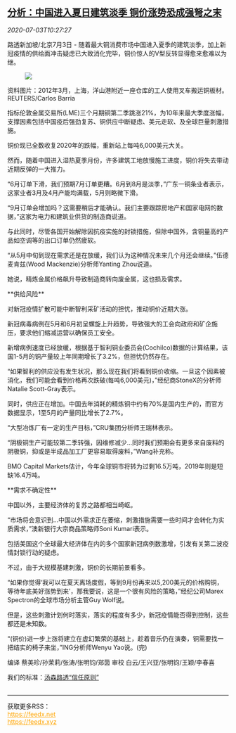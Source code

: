 <!--1593773659000-->
[分析：中国进入夏日建筑淡季 铜价涨势恐成强弩之末](https://cn.reuters.com/article/china-construction-copper-price-0703-idCNKBS24418R)
------

<div><i>2020-07-03T10:27:27</i></div><div class="StandardArticleBody_body"><p>路透新加坡/北京7月3日 - 随着最大铜消费市场中国进入夏季的建筑淡季，加上新冠疫情的供给面冲击疑虑已大致消化完毕，铜价惊人的V型反转显得愈来愈难以为继。 </p><div class="PrimaryAsset_container"><div class="Image_container" tabindex="-1"><figure class="Image_zoom" style="padding-bottom:"><div class="LazyImage_container LazyImage_dark" style="background-image:none"><img src="//s4.reutersmedia.net/resources/r/?m=02&amp;d=20200703&amp;t=2&amp;i=1524533528&amp;r=LYNXMPEG620LS&amp;w=600" aria-label="资料图片：2012年3月，上海，洋山港附近一座仓库的工人使用叉车搬运铜板材。REUTERS/Carlos Barria"/><div class="LazyImage_image LazyImage_fallback" style="background-image:url(//s4.reutersmedia.net/resources/r/?m=02&amp;d=20200703&amp;t=2&amp;i=1524533528&amp;r=LYNXMPEG620LS&amp;w=600);background-position:center center;background-color:inherit"></div></div><div class="Image_expand-button" aria-label="Expand Image Slideshow" role="button" tabindex="0"></div></figure><figcaption><div class="Image_caption"><span>资料图片：2012年3月，上海，洋山港附近一座仓库的工人使用叉车搬运铜板材。REUTERS/Carlos Barria</span></div></figcaption></div></div><p>指标伦敦金属交易所(LME)三个月期铜第二季跳涨21%，为10年来最大季度涨幅，支撑因素包括中国疫后强劲复苏、铜供应中断疑虑、美元走软、及全球巨量刺激措施。 </p><p>铜价现已全数收复2020年的跌幅，重新站上每吨6,000美元大关。 </p><p>然而，随着中国进入湿热夏季月份，许多建筑工地放慢施工进度，铜价将失去带动近期反弹的一大推力。 </p><p>“6月订单下滑，我们预期7月订单更糟。6月到8月是淡季，”广东一铜条业者表示，这家业者3月及4月产能均满载，5月则略微下滑。 </p><p>“9月订单会增加吗？这需要稍后才能确认。我们主要跟踪房地产和国家电网的数据，”这家为电力和建筑业供货的制造商说道。 </p><p>与此同时，尽管各国开始解除因抗疫实施的封锁措施，但除中国外，含铜量高的产品如空调等的出口订单仍然疲软。 </p><p>“从5月中旬到现在需求还是在放缓，我们认为这种情况未来几个月还会继续。”伍德麦肯兹(Wood Mackenzie)分析师Yanting Zhou说道。 </p><p>她说，精炼金属价格飙升导致制造商转向废金属，这也损及需求。 </p><p>**供给风险** </p><p>对新冠疫情扩散可能中断智利采矿活动的担忧，推动铜价近期大涨。 </p><p>新冠病毒病例在5月和6月初呈螺旋上升趋势，导致强大的工会向政府和矿企施压，要求他们缩减运营以确保员工安全。 </p><p>新增病例速度已经放缓，根据基于智利铜业委员会(Cochilco)数据的计算结果，该国1-5月的铜产量较上年同期增长了3.2%，但担忧仍然存在。 </p><p>“如果智利的供应没有发生状况，那么现在我们将看到铜价收缩。一旦这个因素被消化，我们可能会看到价格再次跌破(每吨6,000美元)，”经纪商StoneX的分析师Natalie Scott-Gray表示。 </p><p>同时，供应正在增加。中国去年消耗的精炼铜中约有70%是国内生产的，而官方数据显示，1至5月的产量同比增长了2.7%。 </p><p>“大型冶炼厂有一定的生产目标，”CRU集团分析师王瑞林表示。 </p><p>“阴极铜生产可能较第二季转强，因维修减少...同时我们预期会有更多来自废料的阴极铜，抑或是半成品加工厂更容易取得废料，”Wang补充称。 </p><p>BMO Capital Markets估计，今年全球铜市将转为过剩16.5万吨，2019年则是短缺16.4万吨。 </p><p>**需求不确定性** </p><p>中国以外，主要经济体的复苏之路都相当崎岖。 </p><p>“市场将会意识到...中国以外需求正在萎缩，刺激措施需要一些时间才会转化为实质需求，”澳新银行大宗商品策略师Soni Kumari表示。 </p><p>包括美国这个全球最大经济体在内的多个国家新冠病例数激增，引发有关第二波疫情封锁行动的疑虑。     </p><p>不过，由于大规模基建刺激，铜价的长期前景看多。 </p><p>“如果你觉得‘我可以在夏天离场度假，等到9月份再来以5,200美元的价格购铜，等待年底美好涨势到来’，那我要说，这是一个很有风险的策略，”经纪公司Marex Spectron的全球市场分析主管Guy Wolf说。 </p><p>但是，这些刺激计划何时落实，落实的程度有多少，新冠疫情能否得到控制，这些都还是未知数。 </p><p>“(铜价)进一步上涨将建立在虚幻繁荣的基础上，趁着音乐仍在演奏，铜需要找一把结实的椅子来坐，”ING分析师Wenyu Yao说。(完) </p><div class="Attribution_container"><div class="Attribution_attribution"><p class="Attribution_content">编译 蔡美珍/孙茉莉/张涛/张明钧/郑茵 审校 白云/王兴亚/张明钧/王颖/李春喜 </p></div></div><div class="StandardArticleBody_trustBadgeContainer"><span class="StandardArticleBody_trustBadgeTitle">我们的标准：</span><span class="trustBadgeUrl"><a href="https://www.thomsonreuters.cn/content/dam/openweb/documents/pdf/china/brochures/about-us-1.pdf">汤森路透“信任原则”</a></span></div></div><br><hr><div>获取更多RSS：<br><a href="https://feedx.net" style="color:orange" target="_blank">https://feedx.net</a> <br><a href="https://feedx.xyz" style="color:orange" target="_blank">https://feedx.xyz</a><br></div>
